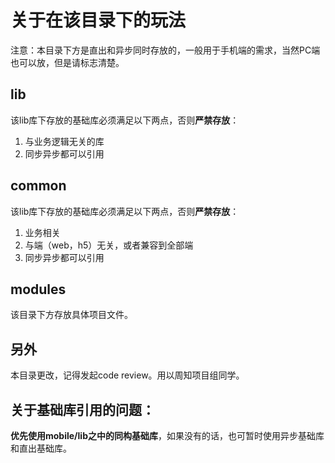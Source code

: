 # 关于在该目录下的玩法

注意：本目录下方是直出和异步同时存放的，一般用于手机端的需求，当然PC端也可以放，但是请标志清楚。


## lib
该lib库下存放的基础库必须满足以下两点，否则**严禁存放**：
1. 与业务逻辑无关的库
2. 同步异步都可以引用

## common
该lib库下存放的基础库必须满足以下两点，否则**严禁存放**：
1. 业务相关
2. 与端（web，h5）无关，或者兼容到全部端 
3. 同步异步都可以引用

## modules
该目录下方存放具体项目文件。


## 另外
本目录更改，记得发起code review。用以周知项目组同学。

## 关于基础库引用的问题：

**优先使用mobile/lib之中的同构基础库**，如果没有的话，也可暂时使用异步基础库和直出基础库。